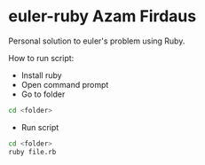 # euler-ruby Azam Firdaus

Personal solution to euler's problem using Ruby.

How to run script:

- Install ruby
- Open command prompt
- Go to folder
```sh
cd <folder>
``` 
- Run script
```sh
cd <folder>
ruby file.rb
``` 
